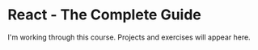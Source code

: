 # React - The Complete Guide

I'm working through this course. Projects and exercises will appear here.

